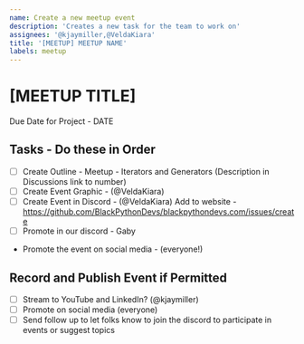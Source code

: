 ```yaml
---
name: Create a new meetup event
description: 'Creates a new task for the team to work on'
assignees: '@kjaymiller,@VeldaKiara'
title: '[MEETUP] MEETUP NAME'
labels: meetup
---
```


# [MEETUP TITLE]
Due Date for Project - DATE

## Tasks - Do these in Order

- [ ] Create Outline - Meetup - Iterators and Generators (Description in Discussions link to number)
- [ ] Create Event Graphic - (@VeldaKiara)
- [ ] Create Event in Discord - (@VeldaKiara)
 Add to website - https://github.com/BlackPythonDevs/blackpythondevs.com/issues/create
- [ ] Promote in our discord - Gaby
- Promote the event on social media - (everyone!)

## Record and Publish Event if Permitted

- [ ]  Stream to YouTube and LinkedIn? (@kjaymiller)
- [ ] Promote on social media (everyone)
- [ ] Send follow up to let folks know to join the discord to participate in events or suggest topics
